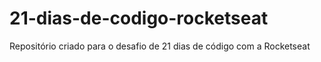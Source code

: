 # 21-dias-de-codigo-rocketseat
Repositório criado para o desafio de 21 dias de código com a Rocketseat
